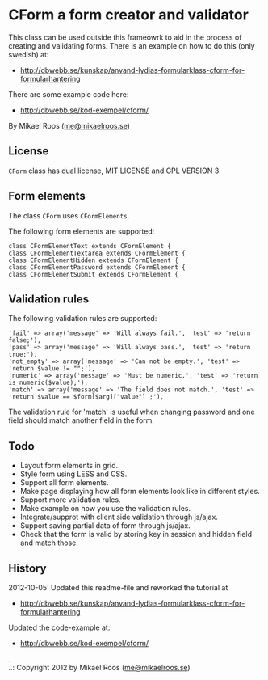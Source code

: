 CForm a form creator and validator
==================================

This class can be used outside this frameowrk to aid in the process of creating and validating
forms. There is an example on how to do this (only swedish) at:

* http://dbwebb.se/kunskap/anvand-lydias-formularklass-cform-for-formularhantering

There are some example code here: 
* http://dbwebb.se/kod-exempel/cform/


By Mikael Roos (me@mikaelroos.se)


License
----------------------------------

`CForm` class has dual license, MIT LICENSE and GPL VERSION 3


Form elements
----------------------------------

The class `CForm` uses `CFormElements`.

The following form elements are supported:

    class CFormElementText extends CFormElement {
    class CFormElementTextarea extends CFormElement {
    class CFormElementHidden extends CFormElement {
    class CFormElementPassword extends CFormElement {
    class CFormElementSubmit extends CFormElement {


Validation rules
----------------------------------

The following validation rules are supported:

    'fail' => array('message' => 'Will always fail.', 'test' => 'return false;'),
    'pass' => array('message' => 'Will always pass.', 'test' => 'return true;'),
    'not_empty' => array('message' => 'Can not be empty.', 'test' => 'return $value != "";'),
    'numeric' => array('message' => 'Must be numeric.', 'test' => 'return is_numeric($value);'),
    'match' => array('message' => 'The field does not match.', 'test' => 'return $value == $form[$arg]["value"] ;'),
  
The validation rule for 'match' is useful when changing password and one field should match another field in the form.


Todo
----------------------------------

* Layout form elements in grid.
* Style form using LESS and CSS.
* Support all form elements.
* Make page displaying how all form elements look like in different styles.
* Support more validation rules.
* Make example on how you use the validation rules.
* Integrate/supprot with client side validation through js/ajax.
* Support saving partial data of form through js/ajax.
* Check that the form is valid by storing key in session and hidden field and match those.


History
----------------------------------

2012-10-05: 
Updated this readme-file and reworked the tutorial at 
* http://dbwebb.se/kunskap/anvand-lydias-formularklass-cform-for-formularhantering

Updated the code-example at:
* http://dbwebb.se/kod-exempel/cform/


 .   
..:  Copyright 2012 by Mikael Roos (me@mikaelroos.se)
